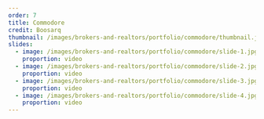 ```yaml
---
order: 7
title: Commodore
credit: Boosarq
thumbnail: /images/brokers-and-realtors/portfolio/commodore/thumbnail.jpg
slides:
  - image: /images/brokers-and-realtors/portfolio/commodore/slide-1.jpg
    proportion: video
  - image: /images/brokers-and-realtors/portfolio/commodore/slide-2.jpg
    proportion: video
  - image: /images/brokers-and-realtors/portfolio/commodore/slide-3.jpg
    proportion: video
  - image: /images/brokers-and-realtors/portfolio/commodore/slide-4.jpg
    proportion: video
---
```

